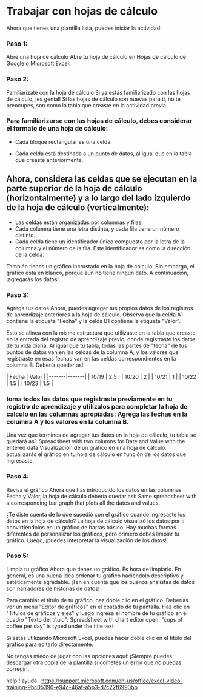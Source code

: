 # Trabajar con hojas de cálculo

Ahora que tienes una plantilla lista, puedes iniciar la actividad:

### Paso 1: 

Abre una hoja de cálculo Abre tu hoja de cálculo en Hojas de cálculo de Google o Microsoft Excel.
### Paso 2:

Familiarízate con la hoja de cálculo Si ya estás familiarizado con las hojas de cálculo, ¡es genial! Si las hojas de cálculo son nuevas para ti, no te preocupes, son como la tabla que creaste en la actividad previa.

### Para familiarizarse con las hojas de cálculo, debes considerar el formato de una hoja de cálculo:

- Cada bloque rectangular es una celda.

- Cada celda está destinada a un punto de datos, al igual que en la tabla que creaste anteriormente.

## Ahora, considera las celdas que se ejecutan en la parte superior de la hoja de cálculo (horizontalmente) y a lo largo del lado izquierdo de la hoja de cálculo (verticalmente):

- Las celdas están organizadas por columnas y filas.
- Cada columna tiene una letra distinta, y cada fila tiene un número distinto.
- Cada celda tiene un identificador único compuesto por la letra de la columna y el número de la fila. Este identificador es como la dirección de la celda.

También tienes un gráfico incrustado en la hoja de cálculo. Sin embargo, el gráfico está en blanco, porque aún no tiene ningún dato. A continuación, ¡agregarás los datos!

### Paso 3: 

Agrega tus datos Ahora, puedes agregar tus propios datos de los registros de aprendizaje anteriores a la hoja de cálculo. Observa que la celda A1 contiene la etiqueta "Fecha" y la celda B1 contiene la etiqueta "Valor".

Esto se alinea con la misma estructura que utilizaste en la tabla que creaste en la entrada del registro de aprendizaje previo, donde registraste los datos de tu vida diaria. Al igual que tu tabla, todas las partes de "fecha" de tus puntos de datos van en las celdas de la columna A, y los valores que registraste en esas fechas van en las celdas correspondientes en la columna B. Debería quedar así:

| Fecha  | Valor | |-------|-------| | 10/19 | 2.5   | | 10/20 | 2     | | 10/21 | 1     | | 10/22 | 1.5   | | 10/23 | 1.5   |

### toma todos los datos que registraste previamente en tu registro de aprendizaje y utilízalos para completar la hoja de cálculo en las columnas apropiadas: Agrega las fechas en la columna A y los valores en la columna B.

Una vez que termines de agregar tus datos en la hoja de cálculo, tu tabla se quedará así:
Spreadsheet with two columns for Date and Value with the entered data Visualización de un gráfico en una hoja de cálculo.
actualizarás el gráfico en tu hoja de cálculo en función de los datos que ingresaste.

### Paso 4:

Revisa el gráfico Ahora que has introducido los datos en las columnas Fecha y Valor, la hoja de cálculo debería quedar así:
Same spreadsheet with a corresponding bar graph that plots all the dates and values.

¿Te diste cuenta de lo que sucedió con el gráfico cuando ingresaste los datos en la hoja de cálculo? La hoja de cálculo visualizó los datos por ti convirtiéndolos en un gráfico de barras básico. Hay muchas formas diferentes de personalizar los gráficos, pero primero debes limpiar tu gráfico. Luego, ¡puedes interpretar la visualización de los datos!.

### Paso 5: 
Limpia tu gráfico Ahora que tienes un gráfico. Es hora de limpiarlo. En general, es una buena idea ordenar tu gráfico haciéndolo descriptivo y estéticamente agradable. ¡Ten en cuenta que los buenos analistas de datos son narradores de historias de datos!

Para cambiar el título de tu gráfico, haz doble clic en el gráfico. Deberías ver un menú "Editor de gráficos" en el costado de tu pantalla. Haz clic en "Títulos de gráficos y ejes" y luego ingresa el nombre de tu gráfico en el cuadro "Texto del título":
Spreadsheet with chart editor open. "cups of coffee per day" is typed under the title text

Si estás utilizando Microsoft Excel, puedes hacer doble clic en el título del gráfico para editarlo directamente.

No tengas miedo de jugar con las opciones aquí: ¡Siempre puedes descargar otra copia de la plantilla si cometes un error que no puedas corregir!.

help!! ayuda .
https://support.microsoft.com/en-us/office/excel-video-training-9bc05390-e94c-46af-a5b3-d7c22f6990bb 